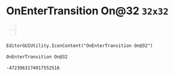 # OnEnterTransition On@32 `32x32`
<img src="/img/OnEnterTransition%20On@32.png" width=32 height=32>

``` CSharp
EditorGUIUtility.IconContent("OnEnterTransition On@32")
```
```
OnEnterTransition On@32
```
```
-4723963174917552516
```
